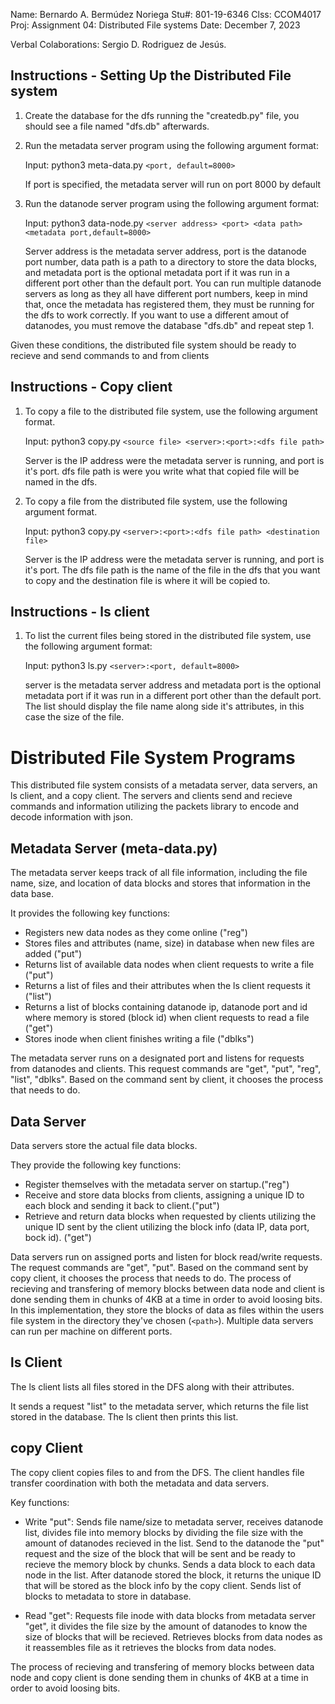 Name:   Bernardo A. Bermúdez Noriega
Stu#:   801-19-6346
Clss:   CCOM4017
Proj:   Assignment 04: Distributed File systems
Date:   December 7, 2023

Verbal Colaborations: Sergio D. Rodriguez de Jesús.

## Instructions - Setting Up the Distributed File system

1.  Create the database for the dfs running the "createdb.py" file, you should see a file named 
    "dfs.db" afterwards.


2.  Run the metadata server program using the following argument format:

    Input:  python3 meta-data.py `<port, default=8000>`

    If port is specified, the metadata server will run on port 8000 by default


3.  Run the datanode server program using the following argument format:

    Input:  python3 data-node.py `<server address> <port> <data path> <metadata port,default=8000>`

    Server address is the metadata server address, port is the datanode port number, 
    data path is a path to a directory to store the data blocks, and metadata port is 
    the optional metadata port if it was run in a different port other than the default port.
    You can run multiple datanode servers as long as they all have different port numbers,
    keep in mind that, once the metadata has registered them, they must be running 
    for the dfs to work correctly. If you want to use a different amout of datanodes, you must
    remove the database "dfs.db" and repeat step 1.

Given these conditions, the distributed file system should be ready to recieve and send commands to
and from clients


## Instructions - Copy client

1.  To copy a file to the distributed file system, use the following argument format.

    Input:  python3 copy.py `<source file> <server>:<port>:<dfs file path>`

    Server is the IP address were the metadata server is running, and port is it's port.
    dfs file path is were you write what that copied file will be named in the dfs.


2.  To copy a file from the distributed file system, use the following argument format.

    Input:  python3 copy.py `<server>:<port>:<dfs file path> <destination file>`

    Server is the IP address were the metadata server is running, and port is it's port.
    The dfs file path is the name of the file in the dfs that you want to copy and the destination
    file is where it will be copied to.


## Instructions - ls client

1.  To list the current files being stored in the distributed file system, use the following argument format:

    Input: python3 ls.py `<server>:<port, default=8000>`

    server is the metadata server address and metadata port is the optional metadata 
    port if it was run in a different port other than the default port. The list should display the 
    file name along side it's attributes, in this case the size of the file.


# Distributed File System Programs

This distributed file system consists of a metadata server, data servers, an ls client, and a copy client.
The servers and clients send and recieve commands and information utilizing the packets library to encode 
and decode information with json.

## Metadata Server (meta-data.py)

The metadata server keeps track of all file information, including the file name, size, and location 
of data blocks and stores that information in the data base.

It provides the following key functions:

-   Registers new data nodes as they come online ("reg")
-   Stores files and attributes (name, size) in database when new files are added ("put")
-   Returns list of available data nodes when client requests to write a file ("put")
-   Returns a list of files and their attributes when the ls client requests it ("list")
-   Returns a list of blocks containing datanode ip, datanode port and id where memory is stored (block id)
    when client requests to read a file ("get")
-   Stores inode when client finishes writing a file ("dblks")

The metadata server runs on a designated port and listens for requests from datanodes and clients. 
This request commands are "get", "put", "reg", "list", "dblks". Based on the command sent by client, it chooses 
the process that needs to do.

## Data Server 

Data servers store the actual file data blocks. 

They provide the following key functions:

-   Register themselves with the metadata server on startup.("reg")
-   Receive and store data blocks from clients, assigning a unique ID to each block and sending
    it back to client.("put")
-   Retrieve and return data blocks when requested by clients utilizing the unique ID sent by the
    client utilizing the block info (data IP, data port, bock id). ("get")

Data servers run on assigned ports and listen for block read/write requests. 
The request commands are "get", "put". Based on the command sent by copy client, it chooses the process 
that needs to do. The process of recieving and transfering of memory blocks between data node and client 
is done sending them in chunks of 4KB at a time in order to avoid loosing bits. In this implementation, 
they store the blocks of data as files within the users file system in the directory they've chosen 
(`<path>`). Multiple data servers can run per machine on different ports. 

## ls Client

The ls client lists all files stored in the DFS along with their attributes.

It sends a request "list" to the metadata server, which returns the file list stored in the database. 
The ls client then prints this list.

## copy Client 

The copy client copies files to and from the DFS. The client handles file transfer coordination 
with both the metadata and data servers.

Key functions:

-   Write "put": Sends file name/size to metadata server, receives datanode list, divides file into 
    memory blocks by dividing the file size with the amount of datanodes recieved in the list. Send 
    to the datanode the "put" request and the size of the block that will be sent and be ready to recieve 
    the memory block by chunks. Sends a data block to each data node in the list. After datanode stored 
    the block, it returns the unique ID that will be stored as the block info by the copy client. Sends
    list of blocks to metadata to store in database.

-   Read "get": Requests file inode with data blocks from metadata server "get", it divides the file size by the amount 
    of datanodes to know the size of blocks that will be recieved. Retrieves blocks from data nodes 
    as it reassembles file as it retrieves the blocks from data nodes.

The process of recieving and transfering of memory blocks between data node and copy client is done 
sending them in chunks of 4KB at a time in order to avoid loosing bits.